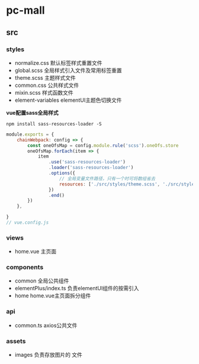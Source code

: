 # pc-mall

## src

### styles

- normalize.css   默认标签样式重置文件
- global.scss   全局样式引入文件及常用标签重置
- theme.scss   主题样式文件
- common.css   公共样式文件
- mixin.scss   样式函数文件
- element-variables  elementUI主题色切换文件

**vue配置sass全局样式**

`npm install sass-resources-loader -S`

```js
module.exports = {
    chainWebpack: config => {
        const oneOfsMap = config.module.rule('scss').oneOfs.store
        oneOfsMap.forEach(item => {
            item
                .use('sass-resources-loader')
                .loader('sass-resources-loader')
                .options({
                    // 全局变量文件路径，只有一个时可将数组省去
                    resources: ['./src/styles/theme.scss', './src/styles/mixin.scss']
                })
                .end()
        })
    },

}
// vue.config.js
```



### views

- home.vue   	主页面



### components

- common	全局公共组件
- elementPlus/index.ts     负责elementUI组件的按需引入
- home    home.vue主页面拆分组件



### api

- common.ts	axios公共文件



### assets

- images    负责存放图片的 文件
